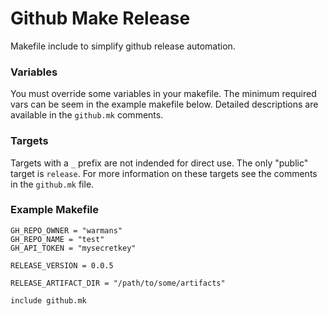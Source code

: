 Github Make Release
======================

Makefile include to simplify github release automation.

### Variables

You must override some variables in your makefile. The minimum required vars
can be seem in the example makefile below. Detailed descriptions are
available in the `github.mk` comments.

### Targets

Targets with a `_` prefix are not indended for direct use. The only "public" target
is `release`. For more information on these targets see the comments in the
`github.mk` file.

### Example Makefile

```
GH_REPO_OWNER = "warmans"
GH_REPO_NAME = "test"
GH_API_TOKEN = "mysecretkey"

RELEASE_VERSION = 0.0.5

RELEASE_ARTIFACT_DIR = "/path/to/some/artifacts"

include github.mk
```
